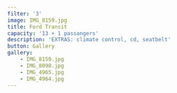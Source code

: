 ```yaml
---
filter: '3'
image: IMG_8159.jpg
title: Ford Transit
capacity: '13 + 1 passangers'
description: 'EXTRAS: climate control, cd, seatbelt'
button: Gallery
gallery:
    - IMG_8159.jpg
    - IMG_8098.jpg
    - IMG_4965.jpg
    - IMG_4964.jpg
---
```


